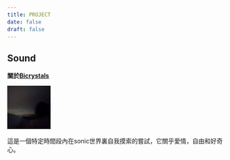 ```yaml
---
title: PROJECT
date: false
draft: false
---
```


## Sound

**關於<u>[Bicrystals](https://soundcloud.com/user-113035055/sets/bicrystals)</u>**

<img src="/img/Bicrystals.jpg" alt="Bicrystals" style="zoom:25%;" />

這是一個特定時間段內在sonic世界裏自我摸索的嘗試，它關乎愛情，自由和好奇心。

